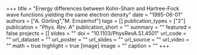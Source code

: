 +++
title = "Energy differences between Kohn-Sham and Hartree-Fock wave functions yielding the same electron density"
date = "1995-06-01"
authors = ["A. Görling","M. Ernzerhof"]
tags = []
publication_types = ["2"]
publication = "_Phys. Rev. A_"
publication_short = ""
summary = ""
featured = false
projects = []
slides = ""
doi = "10.1103/PhysRevA.51.4501"
url_code = ""
url_dataset = ""
url_poster = ""
url_slides = ""
url_source = ""
url_video = ""
math = true
highlight = true
[image]
image = ""
caption = ""
+++

